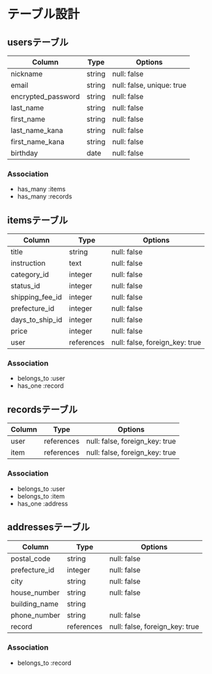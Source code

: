 # テーブル設計

## usersテーブル

| Column              | Type      | Options                   |
| ------------------- | --------- | ------------------------- |
| nickname            | string    | null: false               |
| email               | string    | null: false, unique: true |
| encrypted_password  | string    | null: false               |
| last_name           | string    | null: false               |
| first_name          | string    | null: false               |
| last_name_kana      | string    | null: false               |
| first_name_kana     | string    | null: false               |
| birthday            | date      | null: false               |

### Association
- has_many :items
- has_many :records


## itemsテーブル

| Column              | Type         | Options                        |
| ------------------- | ------------ | ------------------------------ |
| title               | string       | null: false                    |
| instruction         | text         | null: false                    |
| category_id         | integer      | null: false                    |
| status_id           | integer      | null: false                    |
| shipping_fee_id     | integer      | null: false                    |
| prefecture_id       | integer      | null: false                    |
| days_to_ship_id     | integer      | null: false                    |
| price               | integer      | null: false                    |
| user                | references   | null: false, foreign_key: true |

### Association
- belongs_to :user
- has_one :record


## recordsテーブル

| Column              | Type         | Options                        |
| ------------------- | ------------ | ------------------------------ |
| user                | references   | null: false, foreign_key: true |
| item                | references   | null: false, foreign_key: true |

### Association
- belongs_to :user
- belongs_to :item
- has_one :address



## addressesテーブル

| Column              | Type         | Options                        |
| ------------------- | ------------ | ------------------------------ |
| postal_code         | string       | null: false                    |
| prefecture_id       | integer      | null: false                    |
| city                | string       | null: false                    |
| house_number        | string       | null: false                    |
| building_name       | string       |                                |
| phone_number        | string       | null: false                    |
| record              | references   | null: false, foreign_key: true |

### Association
- belongs_to :record


